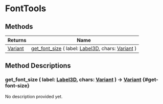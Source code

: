 # FontTools
    




## Methods

| Returns                                                                   | Name                                                                                                                                                                                                   |
| ------------------------------------------------------------------------- | ------------------------------------------------------------------------------------------------------------------------------------------------------------------------------------------------------ |
| [Variant](https://docs.godotengine.org/de/4.x/classes/class_variant.html) | [get_font_size](#get-font-size) ( label: [Label3D](https://docs.godotengine.org/de/4.x/classes/class_label3d.html), chars: [Variant](https://docs.godotengine.org/de/4.x/classes/class_variant.html) ) |



## Method Descriptions

### get_font_size ( label: [Label3D](https://docs.godotengine.org/de/4.x/classes/class_label3d.html), chars: [Variant](https://docs.godotengine.org/de/4.x/classes/class_variant.html) ) -> [Variant](https://docs.godotengine.org/de/4.x/classes/class_variant.html) {#get-font-size}

No description provided yet.
